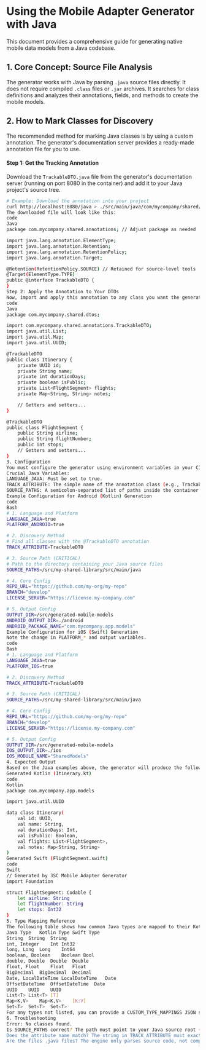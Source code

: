 ﻿# Using the Mobile Adapter Generator with Java

This document provides a comprehensive guide for generating native mobile data models from a Java codebase.

## 1. Core Concept: Source File Analysis

The generator works with Java by parsing `.java` source files directly. It does not require compiled `.class` files or `.jar` archives. It searches for class definitions and analyzes their annotations, fields, and methods to create the mobile models.

## 2. How to Mark Classes for Discovery

The recommended method for marking Java classes is by using a custom annotation. The generator's documentation server provides a ready-made annotation file for you to use.

#### Step 1: Get the Tracking Annotation
Download the `TrackableDTO.java` file from the generator's documentation server (running on port 8080 in the container) and add it to your Java project's source tree.

```bash
# Example: Download the annotation into your project
curl http://localhost:8080/java > ./src/main/java/com/mycompany/shared/annotations/TrackableDTO.java
The downloaded file will look like this:
code
Java
package com.mycompany.shared.annotations; // Adjust package as needed

import java.lang.annotation.ElementType;
import java.lang.annotation.Retention;
import java.lang.annotation.RetentionPolicy;
import java.lang.annotation.Target;

@Retention(RetentionPolicy.SOURCE) // Retained for source-level tools
@Target(ElementType.TYPE)
public @interface TrackableDTO {
}
Step 2: Apply the Annotation to Your DTOs
Now, import and apply this annotation to any class you want the generator to discover.
code
Java
package com.mycompany.shared.dtos;

import com.mycompany.shared.annotations.TrackableDTO;
import java.util.List;
import java.util.Map;
import java.util.UUID;

@TrackableDTO
public class Itinerary {
    private UUID id;
    private String name;
    private int durationDays;
    private boolean isPublic;
    private List<FlightSegment> flights;
    private Map<String, String> notes;

    // Getters and setters...
}

@TrackableDTO
public class FlightSegment {
    public String airline;
    public String flightNumber;
    public int stops;
    // Getters and setters...
}
3. Configuration
You must configure the generator using environment variables in your CI/CD pipeline.
Crucial Java Variables:
LANGUAGE_JAVA: Must be set to true.
TRACK_ATTRIBUTE: The simple name of the annotation class (e.g., TrackableDTO).
SOURCE_PATHS: A semicolon-separated list of paths inside the container to your Java source directories (e.g., /src/src/main/java).
Example Configuration for Android (Kotlin) Generation
code
Bash
# 1. Language and Platform
LANGUAGE_JAVA=true
PLATFORM_ANDROID=true

# 2. Discovery Method
# Find all classes with the @TrackableDTO annotation
TRACK_ATTRIBUTE=TrackableDTO

# 3. Source Path (CRITICAL)
# Path to the directory containing your Java source files
SOURCE_PATHS=/src/my-shared-library/src/main/java

# 4. Core Config
REPO_URL="https://github.com/my-org/my-repo"
BRANCH="develop"
LICENSE_SERVER="https://license.my-company.com"

# 5. Output Config
OUTPUT_DIR=/src/generated-mobile-models
ANDROID_OUTPUT_DIR=./android
ANDROID_PACKAGE_NAME="com.mycompany.app.models"
Example Configuration for iOS (Swift) Generation
Note the change in PLATFORM_* and output variables.
code
Bash
# 1. Language and Platform
LANGUAGE_JAVA=true
PLATFORM_IOS=true

# 2. Discovery Method
TRACK_ATTRIBUTE=TrackableDTO

# 3. Source Path (CRITICAL)
SOURCE_PATHS=/src/my-shared-library/src/main/java

# 4. Core Config
REPO_URL="https://github.com/my-org/my-repo"
BRANCH="develop"
LICENSE_SERVER="https://license.my-company.com"

# 5. Output Config
OUTPUT_DIR=/src/generated-mobile-models
IOS_OUTPUT_DIR=./ios
IOS_MODULE_NAME="SharedModels"
4. Expected Output
Based on the Java examples above, the generator will produce the following files.
Generated Kotlin (Itinerary.kt)
code
Kotlin
package com.mycompany.app.models

import java.util.UUID

data class Itinerary(
    val id: UUID,
    val name: String,
    val durationDays: Int,
    val isPublic: Boolean,
    val flights: List<FlightSegment>,
    val notes: Map<String, String>
)
Generated Swift (FlightSegment.swift)
code
Swift
// Generated by 3SC Mobile Adapter Generator
import Foundation

struct FlightSegment: Codable {
    let airline: String
    let flightNumber: String
    let stops: Int32
}
5. Type Mapping Reference
The following table shows how common Java types are mapped to their Kotlin and Swift equivalents.
Java Type	Kotlin Type	Swift Type
String	String	String
int, Integer	Int	Int32
long, Long	Long	Int64
boolean, Boolean	Boolean	Bool
double, Double	Double	Double
float, Float	Float	Float
BigDecimal	BigDecimal	Decimal
Date, LocalDateTime	LocalDateTime	Date
OffsetDateTime	OffsetDateTime	Date
UUID	UUID	UUID
List<T>	List<T>	[T]
Map<K,V>	Map<K,V>	[K:V]
Set<T>	Set<T>	Set<T>
For any types not listed, you can provide a CUSTOM_TYPE_MAPPINGS JSON string in your configuration.
6. Troubleshooting
Error: No classes found.
Is SOURCE_PATHS correct? The path must point to your Java source root (e.g., the java folder inside src/main) within the container's /src volume mount.
Does the attribute name match? The string in TRACK_ATTRIBUTE must exactly match the simple class name of your annotation (e.g., TrackableDTO).
Are the files .java files? The engine only parses source code, not compiled .class files.